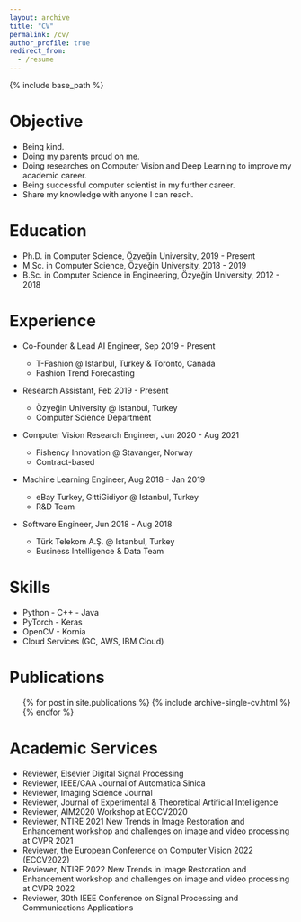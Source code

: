 ```yaml
---
layout: archive
title: "CV"
permalink: /cv/
author_profile: true
redirect_from:
  - /resume
---
```


{% include base_path %}

Objective
=====
* Being kind.
* Doing my parents proud on me.
* Doing researches on Computer Vision and Deep Learning to improve my academic career.
* Being successful computer scientist in my further career.<br>
* Share my knowledge with anyone I can reach.

Education
======

* Ph.D. in Computer Science, Özyeğin University, 2019 - Present
* M.Sc. in Computer Science, Özyeğin University, 2018 - 2019
* B.Sc. in Computer Science in Engineering, Özyeğin University, 2012 - 2018

Experience
======
* Co-Founder & Lead AI Engineer, Sep 2019 - Present
  * T-Fashion @ Istanbul, Turkey & Toronto, Canada
  * Fashion Trend Forecasting
  
* Research Assistant, Feb 2019 - Present
  * Özyeğin University @ Istanbul, Turkey
  * Computer Science Department

* Computer Vision Research Engineer, Jun 2020 - Aug 2021
  * Fishency Innovation @ Stavanger, Norway
  * Contract-based

* Machine Learning Engineer, Aug 2018 - Jan 2019
  * eBay Turkey, GittiGidiyor @ Istanbul, Turkey
  * R&D Team
  
* Software Engineer, Jun 2018 - Aug 2018
  * Türk Telekom A.Ş. @ Istanbul, Turkey
  * Business Intelligence & Data Team
  
Skills
======
* Python - C++ - Java
* PyTorch - Keras
* OpenCV - Kornia
* Cloud Services (GC, AWS, IBM Cloud)

Publications
======
  <ul>{% for post in site.publications %}
    {% include archive-single-cv.html %}
  {% endfor %}</ul>
  
<!---
Teaching
======
  <ul>{% for post in site.teaching %}
    {% include archive-single-cv.html %}
  {% endfor %}</ul>
 -->
  
Academic Services
======
* Reviewer, Elsevier Digital Signal Processing
* Reviewer, IEEE/CAA Journal of Automatica Sinica
* Reviewer, Imaging Science Journal
* Reviewer, Journal of Experimental & Theoretical Artificial Intelligence
* Reviewer, AIM2020 Workshop at ECCV2020
* Reviewer, NTIRE 2021 New Trends in Image Restoration and Enhancement workshop
and challenges on image and video processing at CVPR 2021
* Reviewer, the European Conference on Computer Vision 2022 (ECCV2022)
* Reviewer, NTIRE 2022 New Trends in Image Restoration and Enhancement workshop
and challenges on image and video processing at CVPR 2022
* Reviewer, 30th IEEE Conference on Signal Processing and Communications Applications